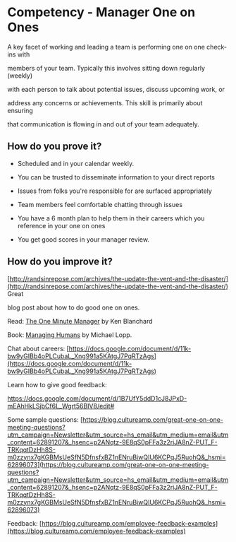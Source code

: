 # Competency - Manager One on Ones

A key facet of working and leading a team is performing one on one check-ins with

members of your team. Typically this involves sitting down regularly (weekly)

with each person to talk about potential issues, discuss upcoming work, or

address any concerns or achievements. This skill is primarily about ensuring

that communication is flowing in and out of your team adequately.

## How do you prove it?

* Scheduled and in your calendar weekly.

* You can be trusted to disseminate information to your direct reports

* Issues from folks you're responsible for are surfaced appropriately

* Team members feel comfortable chatting through issues

* You have a 6 month plan to help them in their careers which you reference in your one on ones

* You get good scores in your manager review.

## How do you improve it?

[http://randsinrepose.com/archives/the-update-the-vent-and-the-disaster/](http://randsinrepose.com/archives/the-update-the-vent-and-the-disaster/)  Great

blog post about how to do good one on ones.

Read: [The One Minute Manager](https://www.amazon.ca/Minute-Manager-Kenneth-Blanchard-Ph-D/dp/074350917X) by  Ken Blanchard

Book: [Managing Humans](https://www.amazon.com/Managing-Humans-Humorous-Software-Engineering/dp/1430243147) by Michael Lopp.

Chat about careers: [https://docs.google.com/document/d/11k-bw9yGIBb4oPLCubaL_Xng991a5KAtgJ7PqRTzAgs](https://docs.google.com/document/d/11k-bw9yGIBb4oPLCubaL_Xng991a5KAtgJ7PqRTzAgs)

Learn how to give good feedback: 

https://docs.google.com/document/d/1B7UfY5ddD1cJ8JPxD-mEAhHkLSjbCf6L_Wgrt56BIV8/edit#

Some sample questions: [https://blog.cultureamp.com/great-one-on-one-meeting-questions?utm_campaign=Newsletter&utm_source=hs_email&utm_medium=email&utm_content=62891207&_hsenc=p2ANqtz-9E8qS0pFFa3z2riJA8nZ-PUT_F-TRKqqtDzHh8S-m0zzynx7gKGBMsUeSfN5DfnsfxBZ1nENruBiwQIU6KCPqJ5RuohQ&_hsmi=62896073](https://blog.cultureamp.com/great-one-on-one-meeting-questions?utm_campaign=Newsletter&utm_source=hs_email&utm_medium=email&utm_content=62891207&_hsenc=p2ANqtz-9E8qS0pFFa3z2riJA8nZ-PUT_F-TRKqqtDzHh8S-m0zzynx7gKGBMsUeSfN5DfnsfxBZ1nENruBiwQIU6KCPqJ5RuohQ&_hsmi=62896073)

Feedback: [https://blog.cultureamp.com/employee-feedback-examples](https://blog.cultureamp.com/employee-feedback-examples)

